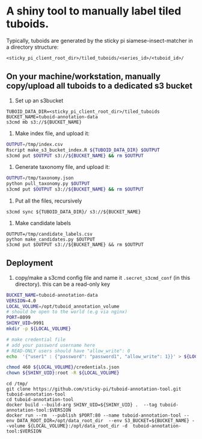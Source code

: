 # A shiny tool to manually label tiled tuboids.

Typically, tuboids are generated by the sticky pi siamese-insect-matcher in a directory structure:
```
<sticky_pi_client_root_dir>/tiled_tuboids/<series_id>/<tuboid_id>/
```

## On your machine/workstation, manually copy/upload all tuboids to a dedicated s3 bucket

1. Set up an s3bucket
```
TUBOID_DATA_DIR=<sticky_pi_client_root_dir>/tiled_tuboids
BUCKET_NAME=tuboid-annotation-data
s3cmd mb s3://${BUCKET_NAME}
```

1. Make index file, and upload it:
```sh
OUTPUT=/tmp/index.csv
Rscript make_s3_bucket_index.R ${TUBOID_DATA_DIR} $OUTPUT
s3cmd put $OUTPUT s3://${BUCKET_NAME} && rm $OUTPUT
``` 

1. Generate taxonomy file, and upload it:
```sh
OUTPUT=/tmp/taxonomy.json
python pull_taxonomy.py $OUTPUT
s3cmd put $OUTPUT s3://${BUCKET_NAME} && rm $OUTPUT 
```

1. Put all the files, recursively
```
s3cmd sync ${TUBOID_DATA_DIR}/ s3://${BUCKET_NAME}
```

1. Make candidate labels
```
OUTPUT=/tmp/candidate_labels.csv
python make_candidates.py $OUTPUT
s3cmd put $OUTPUT s3://${BUCKET_NAME} && rm $OUTPUT
```

## Deployment

1. copy/make a s3cmd config file and name it `.secret_s3cmd_conf`  (in this directory). this can be a read-only key


```sh
BUCKET_NAME=tuboid-annotation-data
VERSION=4.0
LOCAL_VOLUME=/opt/tuboid_annotation_volume
# should be open to the world (e.g via nginx)
PORT=8099
SHINY_UID=9991
mkdir -p ${LOCAL_VOLUME}

# make credential file
# add your password username here
# READ-ONLY users should have "allow_write": 0
echo  '{"user1" : {"password": "password1", "allow_write": 1}}' > ${LOCAL_VOLUME}/credentials.json

chmod 460 ${LOCAL_VOLUME}/credentials.json
chown ${SHINY_UID}:root -R ${LOCAL_VOLUME}
```

```
cd /tmp/
git clone https://github.com/sticky-pi/tuboid-annotation-tool.git  tuboid-annotation-tool
cd tuboid-annotation-tool
docker build --build-arg SHINY_UID=${SHINY_UID} .  --tag tuboid-annotation-tool:$VERSION
docker run --rm  --publish $PORT:80 --name tuboid-annotation-tool --env DATA_ROOT_DIR=/opt/data_root_dir  --env S3_BUCKET=${BUCKET_NAME} --volume ${LOCAL_VOLUME}:/opt/data_root_dir -d  tuboid-annotation-tool:$VERSION
```

